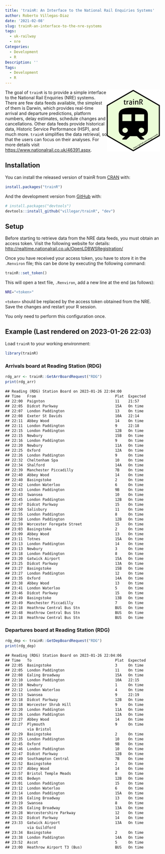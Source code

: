```yaml
---
title: 'trainR: An Interface to the National Rail Enquiries Systems'
author: Roberto Villegas-Diaz
date: '2021-02-08'
slug: trainR-an-interface-to-the-nre-systems
tags:
  - uk-railway
  - nre
Categories:
  - Development
  - R
Description: ''
Tags:
  - Development
  - R
---
```


<img src="https://raw.githubusercontent.com/villegar/trainR/main/inst/images/logo.png" alt="logo" align="right" height=200px/>

The goal of `trainR` is to provide a simple interface to the 
National Rail Enquiries (NRE) systems. There are few data feeds 
available, the simplest of them is Darwin, which provides real-time 
arrival and departure predictions, platform numbers, delay estimates, 
schedule changes and cancellations. Other data feeds provide historical 
data, Historic Service Performance (HSP), and much more. `trainR` 
simplifies the data retrieval, so that the users can focus on their 
analyses. For more details visit 
https://www.nationalrail.co.uk/46391.aspx.

## Installation

You can install the released version of trainR from [CRAN](https://CRAN.R-project.org) with:

``` r
install.packages("trainR")
```

And the development version from [GitHub](https://github.com/) with:

``` r
# install.packages("devtools")
devtools::install_github("villegar/trainR", "dev")
```

## Setup
Before starting to retrieve data from the NRE data feeds, you must obtain an access token. 
Visit the following website for details: http://realtime.nationalrail.co.uk/OpenLDBWSRegistration/

Once you have received your access token, you have to store it in the `.Renviron` file; this can be 
done by executing the following command:


```r
trainR::set_token()
```

This will open a text file, `.Renviron`, add a new line at the end (as follows):

```bash
NRE="<token>"
```

`<token>` should be replaced by the access token obtained from the NRE. Save the changes and restart 
your R session.

You only need to perform this configuration once.

## Example (Last rendered on 2023-01-26 22:03)

Load `trainR` to your working environment:

```r
library(trainR)
```

### Arrivals board at Reading Station (RDG)


```r
rdg_arr <- trainR::GetArrBoardRequest("RDG")
print(rdg_arr)
```

```
## Reading (RDG) Station Board on 2023-01-26 22:04:00
## Time   From                                    Plat  Expected
## 22:00  Paignton                                11    21:57
## 22:05  Didcot Parkway                          15A   On time
## 22:07  London Paddington                       13    On time
## 22:08  Exeter St Davids                        10A   22:14
## 22:11  Abbey Wood                              14    On time
## 22:11  London Paddington                       9     22:18
## 22:15  London Paddington                       12B   On time
## 22:15  Newbury                                 15B   On time
## 22:16  London Paddington                       9     On time
## 22:20  Newbury                                 11A   On time
## 22:25  Oxford                                  12A   On time
## 22:26  London Paddington                       9     On time
## 22:32  Cheltenham Spa                          10    On time
## 22:34  Shalford                                14A   On time
## 22:39  Manchester Piccadilly                   7B    On time
## 22:40  Abbey Wood                              14    On time
## 22:40  Basingstoke                             2     On time
## 22:42  London Waterloo                         6     On time
## 22:43  London Paddington                       9B    On time
## 22:43  Swansea                                 10    On time
## 22:45  London Paddington                       12B   On time
## 22:47  Didcot Parkway                          15    On time
## 22:50  Salisbury                               11    On time
## 22:55  London Paddington                       8     On time
## 22:58  London Paddington                       12B   On time
## 22:59  Worcester Foregate Street               15    On time
## 23:03  Basingstoke                             2     On time
## 23:09  Abbey Wood                              13    On time
## 23:11  Totnes                                  15A   On time
## 23:13  London Paddington                       14    On time
## 23:13  Newbury                                 3     On time
## 23:18  London Paddington                       8     On time
## 23:20  Gatwick Airport                         15A   On time
## 23:25  Didcot Parkway                          13A   On time
## 23:27  Basingstoke                             15B   On time
## 23:27  London Paddington                       12    On time
## 23:35  Oxford                                  14A   On time
## 23:38  Abbey Wood                              13    On time
## 23:41  London Waterloo                         5     On time
## 23:46  Didcot Parkway                          15    On time
## 23:49  Basingstoke                             13B   On time
## 23:49  Manchester Piccadilly                   7     On time
## 22:18  Heathrow Central Bus Stn                BUS   On time
## 22:48  Heathrow Central Bus Stn                BUS   On time
## 23:18  Heathrow Central Bus Stn                BUS   On time
```

### Departures board at Reading Station (RDG)


```r
rdg_dep <- trainR::GetDepBoardRequest("RDG")
print(rdg_dep)
```

```
## Reading (RDG) Station Board on 2023-01-26 22:04:06
## Time   To                                      Plat  Expected
## 22:05  Basingstoke                             3     On time
## 22:05  London Paddington                       11    On time
## 22:08  Ealing Broadway                         15A   On time
## 22:10  London Paddington                       10A   22:15
## 22:10  Newbury                                 1     On time
## 22:12  London Waterloo                         4     On time
## 22:13  Swansea                                 9     22:19
## 22:18  Didcot Parkway                          12B   On time
## 22:18  Worcester Shrub Hill                    9     On time
## 22:20  London Paddington                       11A   On time
## 22:26  London Paddington                       12A   On time
## 22:27  Abbey Wood                              14    On time
## 22:27  Plymouth                                9     On time
##        via Bristol                             
## 22:29  Basingstoke                             2     On time
## 22:35  London Paddington                       10    On time
## 22:45  Oxford                                  9B    On time
## 22:46  London Paddington                       10    On time
## 22:47  Didcot Parkway                          12B   On time
## 22:49  Southampton Central                     7B    On time
## 22:52  Basingstoke                             2     On time
## 22:57  Abbey Wood                              14    On time
## 22:57  Bristol Temple Meads                    8     On time
## 23:01  Bedwyn                                  12B   On time
## 23:01  London Paddington                       15    On time
## 23:12  London Waterloo                         6     On time
## 23:14  London Paddington                       15A   On time
## 23:16  Ealing Broadway                         13    On time
## 23:19  Swansea                                 8     On time
## 23:26  Ealing Broadway                         13A   On time
## 23:28  Worcestershire Parkway                  12    On time
## 23:32  Didcot Parkway                          14    On time
## 23:33  Gatwick Airport                         13A   On time
##        via Guildford                           
## 23:34  Basingstoke                             2     On time
## 23:38  London Paddington                       14A   On time
## 23:52  Ascot                                   5     On time
## 23:00  Heathrow Airport T3 (Bus)               BUS   On time
```
